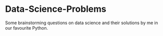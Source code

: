 # Data-Science-Problems
Some brainstorming questions on data science and their solutions by me in our favourite Python.
